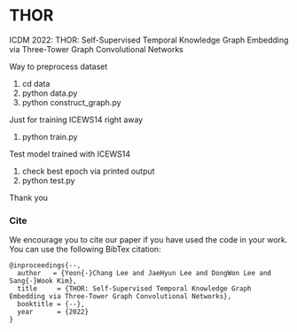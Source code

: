 # THOR
ICDM 2022: THOR: Self-Supervised Temporal Knowledge Graph Embedding via Three-Tower Graph Convolutional Networks

Way to preprocess dataset
1. cd data
2. python data.py
3. python construct_graph.py

Just for training ICEWS14 right away
1. python train.py

Test model trained with ICEWS14
1. check best epoch via printed output
2. python test.py

Thank you


### Cite
We encourage you to cite our paper if you have used the code in your work. You can use the following BibTex citation:
```
@inproceedings{--,
  author   = {Yeon{-}Chang Lee and JaeHyun Lee and DongWon Lee and Sang{-}Wook Kim},
  title     = {THOR: Self-Supervised Temporal Knowledge Graph Embedding via Three-Tower Graph Convolutional Networks},
  booktitle = {--},      
  year      = {2022}
}
